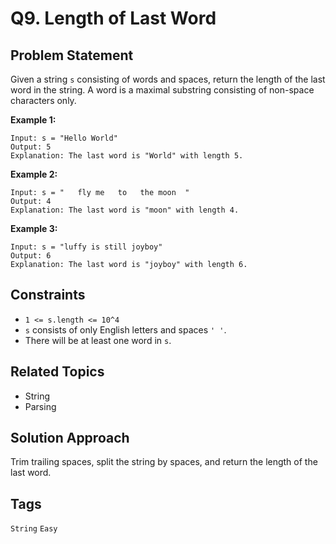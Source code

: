 # Q9. Length of Last Word

## Problem Statement

Given a string `s` consisting of words and spaces, return the length of the last word in the string. A word is a maximal substring consisting of non-space characters only.

**Example 1:**
```
Input: s = "Hello World"
Output: 5
Explanation: The last word is "World" with length 5.
```

**Example 2:**
```
Input: s = "   fly me   to   the moon  "
Output: 4
Explanation: The last word is "moon" with length 4.
```

**Example 3:**
```
Input: s = "luffy is still joyboy"
Output: 6
Explanation: The last word is "joyboy" with length 6.
```

## Constraints

- `1 <= s.length <= 10^4`
- `s` consists of only English letters and spaces `' '`.
- There will be at least one word in `s`.

## Related Topics

- String
- Parsing

## Solution Approach

Trim trailing spaces, split the string by spaces, and return the length of the last word.

## Tags

`String` `Easy`